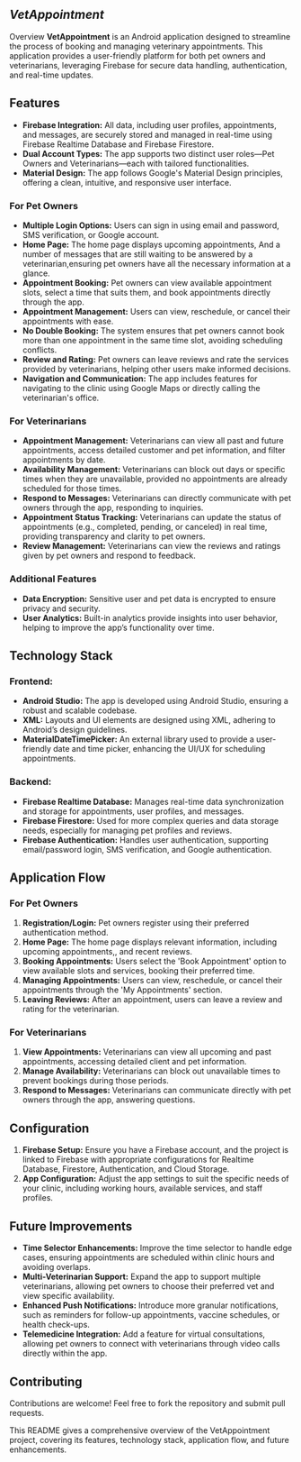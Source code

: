
## ***VetAppointment*** ##

Overview
**VetAppointment** is an Android application designed to streamline the process of booking and managing veterinary appointments. This application provides a user-friendly platform for both pet owners and veterinarians, leveraging Firebase for secure data handling, authentication, and real-time updates.

## Features

- **Firebase Integration:** All data, including user profiles, appointments, and messages, are securely stored and managed in real-time using Firebase Realtime Database and Firebase Firestore.
- **Dual Account Types:** The app supports two distinct user roles—Pet Owners and Veterinarians—each with tailored functionalities.
- **Material Design:** The app follows Google's Material Design principles, offering a clean, intuitive, and responsive user interface.


### For Pet Owners
- **Multiple Login Options:** Users can sign in using email and password, SMS verification, or Google account.
- **Home Page:** The home page displays upcoming appointments, And a number of messages that are still waiting to be answered by a veterinarian,ensuring pet owners have all the necessary information at a glance.
- **Appointment Booking:** Pet owners can view available appointment slots, select a time that suits them, and book appointments directly through the app.
- **Appointment Management:** Users can view, reschedule, or cancel their appointments with ease.
- **No Double Booking:** The system ensures that pet owners cannot book more than one appointment in the same time slot, avoiding scheduling conflicts.
- **Review and Rating:** Pet owners can leave reviews and rate the services provided by veterinarians, helping other users make informed decisions.
- **Navigation and Communication:** The app includes features for navigating to the clinic using Google Maps or directly calling the veterinarian's office.

### For Veterinarians
- **Appointment Management:** Veterinarians can view all past and future appointments, access detailed customer and pet information, and filter appointments by date.
- **Availability Management:** Veterinarians can block out days or specific times when they are unavailable, provided no appointments are already scheduled for those times.
- **Respond to Messages:** Veterinarians can directly communicate with pet owners through the app, responding to inquiries.
- **Appointment Status Tracking:** Veterinarians can update the status of appointments (e.g., completed, pending, or canceled) in real time, providing transparency and clarity to pet owners.
- **Review Management:** Veterinarians can view the reviews and ratings given by pet owners and respond to feedback.

### Additional Features
- **Data Encryption:** Sensitive user and pet data is encrypted to ensure privacy and security.
- **User Analytics:** Built-in analytics provide insights into user behavior, helping to improve the app’s functionality over time.

## Technology Stack

### Frontend:
- **Android Studio:** The app is developed using Android Studio, ensuring a robust and scalable codebase.
- **XML:** Layouts and UI elements are designed using XML, adhering to Android’s design guidelines.
- **MaterialDateTimePicker:** An external library used to provide a user-friendly date and time picker, enhancing the UI/UX for scheduling appointments.

### Backend:
- **Firebase Realtime Database:** Manages real-time data synchronization and storage for appointments, user profiles, and messages.
- **Firebase Firestore:** Used for more complex queries and data storage needs, especially for managing pet profiles and reviews.
- **Firebase Authentication:** Handles user authentication, supporting email/password login, SMS verification, and Google authentication.


## Application Flow

### For Pet Owners
1. **Registration/Login:** Pet owners register using their preferred authentication method.
2. **Home Page:** The home page displays relevant information, including upcoming appointments,, and recent reviews.
3. **Booking Appointments:** Users select the 'Book Appointment' option to view available slots and services, booking their preferred time.
4. **Managing Appointments:** Users can view, reschedule, or cancel their appointments through the 'My Appointments' section.
5. **Leaving Reviews:** After an appointment, users can leave a review and rating for the veterinarian.

### For Veterinarians
1. **View Appointments:** Veterinarians can view all upcoming and past appointments, accessing detailed client and pet information.
2. **Manage Availability:** Veterinarians can block out unavailable times to prevent bookings during those periods.
3. **Respond to Messages:** Veterinarians can communicate directly with pet owners through the app, answering questions.

## Configuration
1. **Firebase Setup:** Ensure you have a Firebase account, and the project is linked to Firebase with appropriate configurations for Realtime Database, Firestore, Authentication, and Cloud Storage.
2. **App Configuration:** Adjust the app settings to suit the specific needs of your clinic, including working hours, available services, and staff profiles.

## Future Improvements
- **Time Selector Enhancements:** Improve the time selector to handle edge cases, ensuring appointments are scheduled within clinic hours and avoiding overlaps.
- **Multi-Veterinarian Support:** Expand the app to support multiple veterinarians, allowing pet owners to choose their preferred vet and view specific availability.
- **Enhanced Push Notifications:** Introduce more granular notifications, such as reminders for follow-up appointments, vaccine schedules, or health check-ups.
- **Telemedicine Integration:** Add a feature for virtual consultations, allowing pet owners to connect with veterinarians through video calls directly within the app.

## Contributing
Contributions are welcome! Feel free to fork the repository and submit pull requests.



This README gives a comprehensive overview of the VetAppointment project, covering its features, technology stack, application flow, and future enhancements.
